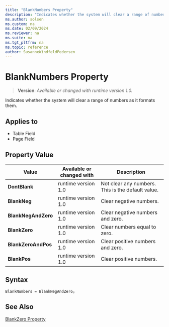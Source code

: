 ```yaml
---
title: "BlankNumbers Property"
description: "Indicates whether the system will clear a range of numbers as it formats them."
ms.author: solsen
ms.custom: na
ms.date: 02/09/2024
ms.reviewer: na
ms.suite: na
ms.tgt_pltfrm: na
ms.topic: reference
author: SusanneWindfeldPedersen
---
```

[//]: # (START>DO_NOT_EDIT)
[//]: # (IMPORTANT:Do not edit any of the content between here and the END>DO_NOT_EDIT.)
[//]: # (Any modifications should be made in the .xml files in the ModernDev repo.)
# BlankNumbers Property
> **Version**: _Available or changed with runtime version 1.0._

Indicates whether the system will clear a range of numbers as it formats them.

## Applies to
-   Table Field
-   Page Field

## Property Value

|Value|Available or changed with|Description|
|-----------|-----------|---------------------------------------|
|**DontBlank**|runtime version 1.0|Not clear any numbers. This is the default value.|
|**BlankNeg**|runtime version 1.0|Clear negative numbers.|
|**BlankNegAndZero**|runtime version 1.0|Clear negative numbers and zero.|
|**BlankZero**|runtime version 1.0|Clear numbers equal to zero.|
|**BlankZeroAndPos**|runtime version 1.0|Clear positive numbers and zero.|
|**BlankPos**|runtime version 1.0|Clear positive numbers.|

[//]: # (IMPORTANT: END>DO_NOT_EDIT)

## Syntax  
```AL
BlankNumbers = BlankNegAndZero;
```

## See Also  
 [BlankZero Property](devenv-blankzero-property.md)